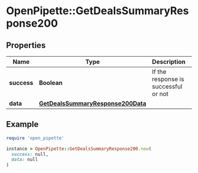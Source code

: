 # OpenPipette::GetDealsSummaryResponse200

## Properties

| Name | Type | Description | Notes |
| ---- | ---- | ----------- | ----- |
| **success** | **Boolean** | If the response is successful or not | [optional] |
| **data** | [**GetDealsSummaryResponse200Data**](GetDealsSummaryResponse200Data.md) |  | [optional] |

## Example

```ruby
require 'open_pipette'

instance = OpenPipette::GetDealsSummaryResponse200.new(
  success: null,
  data: null
)
```

